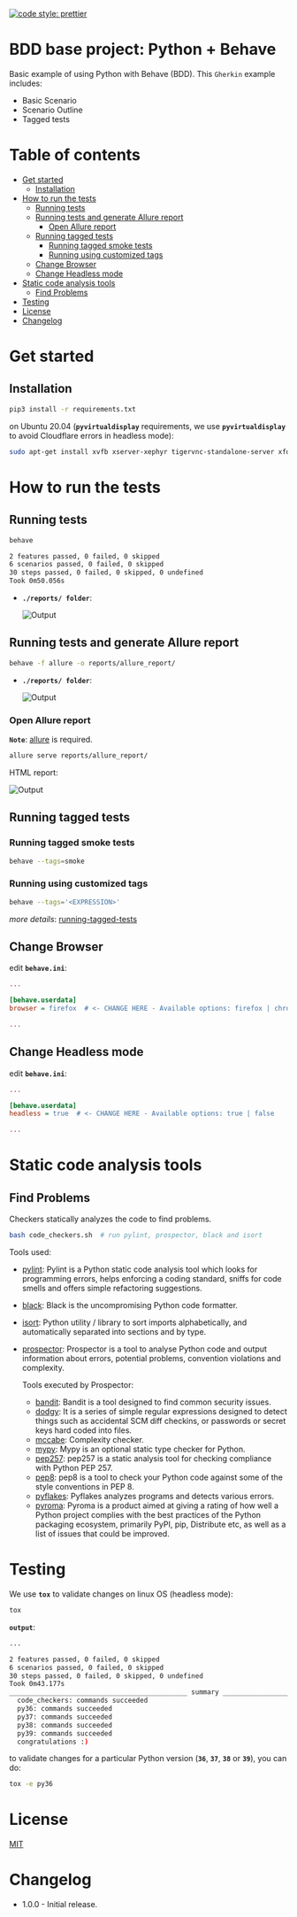 [![code style: prettier](https://img.shields.io/badge/code_style-prettier-ff69b4.svg?style=flat-square)](https://github.com/prettier/prettier)

# BDD base project: Python + Behave

Basic example of using Python with Behave (BDD). This `Gherkin` example includes:
- Basic Scenario
- Scenario Outline
- Tagged tests

# Table of contents

* [Get started](#get-started)
  * [Installation](#installation)
* [How to run the tests](#how-to-run-the-tests)
  * [Running tests](#running-tests)
  * [Running tests and generate Allure report](#running-tests-and-generate-allure-report)
    * [Open Allure report](#open-allure-report)
  * [Running tagged tests](#running-tagged-tests)
    * [Running tagged smoke tests](#running-tagged-smoke-tests)
    * [Running using customized tags](#running-using-customized-tags)
  * [Change Browser](#change-browser)
  * [Change Headless mode](#change-headless-mode)
* [Static code analysis tools](#static-code-analysis-tools)
  * [Find Problems](#find-problems)
* [Testing](#testing)
* [License](#license)
* [Changelog](#changelog)

# Get started

## Installation

```bash
pip3 install -r requirements.txt
```

on Ubuntu 20.04 (**`pyvirtualdisplay`** requirements, we use **`pyvirtualdisplay`** to avoid
Cloudflare errors in headless mode):

```bash
sudo apt-get install xvfb xserver-xephyr tigervnc-standalone-server xfonts-base
```

# How to run the tests

## Running tests

```bash
behave
```

```bash
2 features passed, 0 failed, 0 skipped
6 scenarios passed, 0 failed, 0 skipped
30 steps passed, 0 failed, 0 skipped, 0 undefined
Took 0m50.056s
```

- **`./reports/ folder`**:

  ![Output](./docs/images/general_output.png "VSCode Side Bar")


## Running tests and generate Allure report

```bash
behave -f allure -o reports/allure_report/
```

- **`./reports/ folder`**:

  ![Output](./docs/images/allure_reports.png "VSCode Side Bar")


### Open Allure report

**`Note`**: [allure](https://docs.qameta.io/allure/) is required.

```bash
allure serve reports/allure_report/
```

HTML report:

![Output](./docs/images/allure_html_report.png "Browser")


## Running tagged tests

### Running tagged smoke tests

```bash
behave --tags=smoke
```

### Running using customized tags

```bash
behave --tags='<EXPRESSION>'
```

*more details*: [running-tagged-tests](https://jenisys.github.io/behave.example/tutorials/tutorial11.html)

## Change Browser

edit **`behave.ini`**:

```ini
...

[behave.userdata]
browser = firefox  # <- CHANGE HERE - Available options: firefox | chrome

...
```

## Change Headless mode

edit **`behave.ini`**:

```ini
...

[behave.userdata]
headless = true  # <- CHANGE HERE - Available options: true | false

...
```

# Static code analysis tools

## Find Problems

Checkers statically analyzes the code to find problems.

```bash
bash code_checkers.sh  # run pylint, prospector, black and isort
```

Tools used:
- [pylint](https://github.com/PyCQA/pylint): Pylint is a Python static code analysis tool which looks for programming errors, helps enforcing a coding standard, sniffs for code smells and offers simple refactoring suggestions.
- [black](https://github.com/psf/black): Black is the uncompromising Python code formatter.
- [isort](https://pycqa.github.io/isort/): Python utility / library to sort imports alphabetically, and automatically separated into sections and by type.
- [prospector](https://github.com/PyCQA/prospector): Prospector is a tool to analyse Python code and output information about errors, potential problems, convention violations and complexity.

  Tools executed by Prospector:
  - [bandit](https://github.com/PyCQA/bandit): Bandit is a tool designed to find common security issues.
  - [dodgy](https://github.com/landscapeio/dodgy): It is a series of simple regular expressions designed to detect things such as accidental SCM diff checkins, or passwords or secret keys hard coded into files.
  - [mccabe](https://github.com/PyCQA/mccabe): Complexity checker.
  - [mypy](https://github.com/python/mypy): Mypy is an optional static type checker for Python.
  - [pep257](https://github.com/PyCQA/pydocstyle): pep257 is a static analysis tool for checking compliance with Python PEP 257.
  - [pep8](https://pep8.readthedocs.io/en/release-1.7.x/): pep8 is a tool to check your Python code against some of the style conventions in PEP 8.
  - [pyflakes](https://github.com/PyCQA/pyflakes): Pyflakes analyzes programs and detects various errors.
  - [pyroma](https://github.com/regebro/pyroma): Pyroma is a product aimed at giving a rating of how well a Python project complies with the best practices of the Python packaging ecosystem, primarily PyPI, pip, Distribute etc, as well as a list of issues that could be improved.

# Testing

We use **`tox`** to validate changes on linux OS (headless mode):

```bash
tox
```

**`output`**:

```bash
...

2 features passed, 0 failed, 0 skipped
6 scenarios passed, 0 failed, 0 skipped
30 steps passed, 0 failed, 0 skipped, 0 undefined
Took 0m43.177s
_____________________________________________ summary _____________________________________________
  code_checkers: commands succeeded
  py36: commands succeeded
  py37: commands succeeded
  py38: commands succeeded
  py39: commands succeeded
  congratulations :)
```

to validate changes for a particular Python version (**`36`**, **`37`**, **`38`** or **`39`**), you can do:

```bash
tox -e py36
```

# License

[MIT](./LICENSE)

# Changelog

- 1.0.0 - Initial release.

